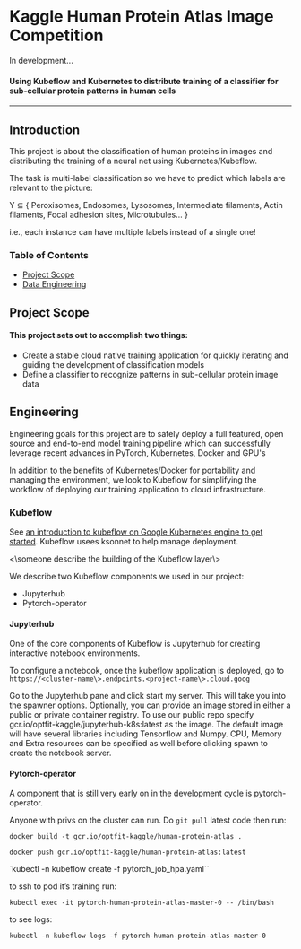 Kaggle Human Protein Atlas Image Competition
====

In development...

#### Using Kubeflow and Kubernetes to distribute training of a classifier for sub-cellular protein patterns in human cells
----

## Introduction

This project is about the classification of human proteins in images and distributing the training of a neural net using Kubernetes/Kubeflow.

The task is multi-label classification so we have to predict which labels are relevant to the picture:

Y ⊆ { Peroxisomes, Endosomes, Lysosomes, Intermediate filaments, Actin filaments, Focal adhesion sites, Microtubules... }

i.e., each instance can have multiple labels instead of a single one!

### Table of Contents
* [Project Scope](#h1)
* [Data Engineering](#h2)

## <a id="h1"></a> Project Scope
#### This project sets out to accomplish two things:
*   Create a stable cloud native training application for quickly iterating and guiding the development of classification models
*   Define a classifier to recognize patterns in sub-cellular protein image data

## <a id="h2"></a> Engineering
Engineering goals for this project are to safely deploy a full featured, open source and end-to-end model training pipeline which can successfully leverage recent advances in PyTorch, Kubernetes, Docker and GPU's

In addition to the benefits of Kubernetes/Docker for portability and managing the environment, we look to Kubeflow for simplifying the workflow of deploying our training application to cloud infrastructure.

### Kubeflow

See [ an introduction to kubeflow on Google Kubernetes engine to get started](https://codelabs.developers.google.com/codelabs/kubeflow-introduction/index.html). Kubeflow usees ksonnet to help manage deployment.

<\someone describe the building of the Kubeflow layer\\>

We describe two Kubeflow components we used in our project:
*   Jupyterhub
*   Pytorch-operator

#### Jupyterhub

One of the core components of Kubeflow is Jupyterhub for creating interactive notebook environments.

To configure a notebook, once the kubeflow application is deployed, go to `https://<cluster-name\>.endpoints.<project-name\>.cloud.goog`

Go to the Jupyterhub pane and click start my server. This will take you into the spawner options. Optionally, you can provide an image stored in either a public or private container registry. To use our public repo specify gcr.io/optfit-kaggle/jupyterhub-k8s:latest as the image. The default image will have several libraries including Tensorflow and Numpy. CPU, Memory and Extra resources can be specified as well before clicking spawn to create the notebook server.

#### Pytorch-operator

A component that is still very early on in the development cycle is pytorch-operator.

Anyone with privs on the cluster can run. Do `git pull` latest code then run:

`docker build -t gcr.io/optfit-kaggle/human-protein-atlas .`

`docker push gcr.io/optfit-kaggle/human-protein-atlas:latest`

`kubectl -n kubeflow create -f pytorch_job_hpa.yaml``

to ssh to pod it’s training run:

`kubectl exec -it pytorch-human-protein-atlas-master-0 -- /bin/bash`

to see logs:

`kubectl -n kubeflow logs -f pytorch-human-protein-atlas-master-0`
